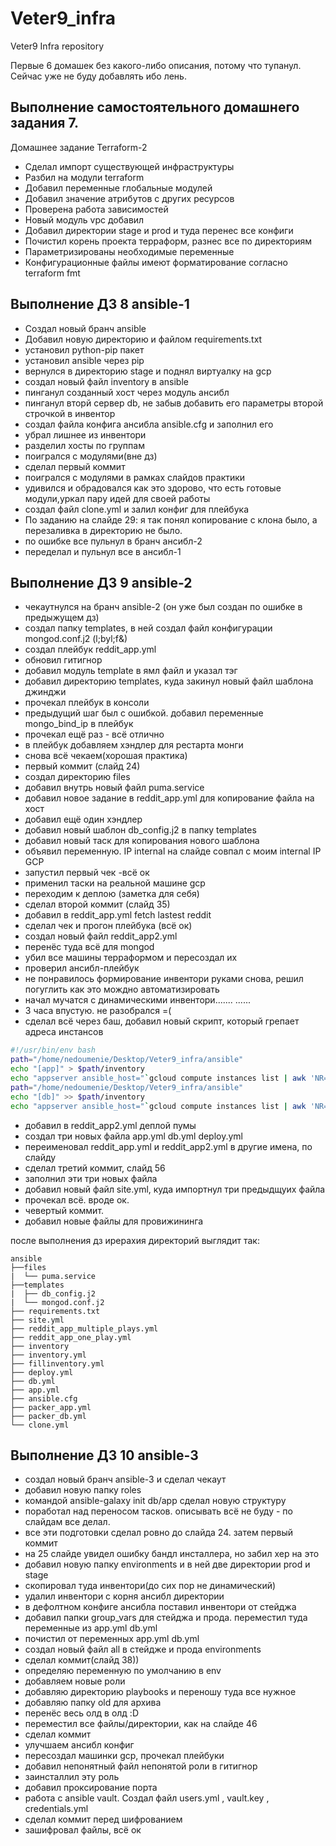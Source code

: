 # Veter9_infra
Veter9 Infra repository

Первые 6 домашек без какого-либо описания, потому что тупанул. 
Сейчас уже не буду добавлять ибо лень. 


## Выполнение самостоятельного домашнего задания 7.

Домашнее задание Terraform-2

- Сделал импорт существующей инфраструктуры
- Разбил на модули terraform
- Добавил переменные глобальные модулей
- Добавил значение атрибутов с других ресурсов
- Проверена работа  зависимостей
- Новый модуль vpс добавил
- Добавил директории stage и prod и туда перенес все конфиги
- Почистил корень проекта терраформ, разнес все по директориям
- Параметризированы необходимые переменные
- Конфигурационные файлы имеют форматирование согласно terraform fmt

## Выполнение ДЗ 8 ansible-1
- Создал новый бранч ansible
- Добавил новую директорию и файлом requirements.txt
- установил python-pip пакет
- установил ansible через pip
- вернулся в директорию stage и поднял виртуалку на gcp
- создал новый файл inventory в ansible
- пинганул созданный хост через модуль ансибл
- пинганул вторй сервер db, не забыв добавить его параметры второй строчкой в инвентор
- создал файла конфига ансибла ansible.cfg и заполнил его
- убрал лишнее из инвентори
- разделил хосты по группам
- поигрался с модулями(вне дз)
- сделал первый коммит
- поигрался с модулями в рамках слайдов практики
- удивился и обрадовался как это здорово, что есть готовые модули,уркал пару идей для своей работы
- создал файл clone.yml и залил конфиг для плейбука
- По заданию на слайде 29: я так понял копирование с клона было, а перезаливка в директорию не было.
- по ошибке все пульнул в бранч ансибл-2
- переделал и пульнул все в ансибл-1

## Выполнение ДЗ 9 ansible-2
- чекаутнулся на бранч ansible-2 (он уже был создан по ошибке в предыжущем дз)
- создал папку templates, в ней создал файл конфигурации mongod.conf.j2 (l;byl;f&)
- создал плейбук reddit_app.yml
- обновил гитигнор
- добавил модуль template в ямл файл и указал тэг
- добавил директорию templates, куда закинул новый файл шаблона джинджи
- прочекал плейбук в консоли
- предыдущий шаг был с ошибкой. добавил переменные mongo_bind_ip в плейбук
- прочекал ещё раз - всё отлично
- в плейбук добавляем хэндлер для рестарта монги
- снова всё чекаем(хорошая практика)
- первый коммит (слайд 24)
- создал директорию files 
- добавил внутрь новый файл puma.service
- добавил новое задание в reddit_app.yml для копирование файла на хост 
- добавил ещё один хэндлер
- добавил новый шаблон db_config.j2 в папку templates
- добавил новый таск для копирования нового шаблона
- объявил переменную. IP internal на слайде совпал с моим internal IP GCP
- запустил первый чек -всё ок
- применил таски на реальной машине gcp 
- переходим к деплою (заметка для себя)
- сделал второй коммит (слайд 35)
- добавил в reddit_app.yml fetch lastest reddit
- сделал чек и прогон плейбука (всё ок)
- создал новый файл reddit_app2.yml
- перенёс туда всё для mongod
- убил все машины терраформом и пересоздал их
- проверил ансибл-плейбук
- не понравилось формирование инвентори руками снова, решил погуглить как это мождно автоматизировать
- начал мучатся с динамическими инвентори.......
......
- 3 часа впустую. не разобрался =( 
- сделал всё через баш, добавил новый скрипт, который грепает адреса инстансов
```bash
#!/usr/bin/env bash
path="/home/nedoumenie/Desktop/Veter9_infra/ansible"
echo "[app]" > $path/inventory
echo "appserver ansible_host="`gcloud compute instances list | awk 'NR==2' | awk '{print $5}'` >> $path/inventory
path="/home/nedoumenie/Desktop/Veter9_infra/ansible"
echo "[db]" >> $path/inventory
echo "appserver ansible_host="`gcloud compute instances list | awk 'NR==3' | awk '{print $5}'` >> $path/inventory
```
- добавил в reddit_app2.yml деплой пумы
- создал три новых файла app.yml db.yml deploy.yml
- переименовал reddit_app.yml и reddit_app2.yml в другие имена, по слайду
- сделал третий коммит, слайд 56
- заполнил эти три новых файла
- добавил новый файл site.yml, куда импортнул три предыдщуих файла
- прочекал всё. вроде ок.
- чевертый коммит.
- добавил новые файлы для провижининга


после выполнения дз ирерахия директорий выглядит так:
```
ansible
├──files
|  └── puma.service
├──templates
|  ├── db_config.j2
|  └── mongod.conf.j2
├── requirements.txt
├── site.yml
├── reddit_app_multiple_plays.yml
├── reddit_app_one_play.yml
├── inventory
├── inventory.yml
├── fillinventory.yml
├── deploy.yml
├── db.yml
├── app.yml
├── ansible.cfg
├── packer_app.yml
├── packer_db.yml
└── clone.yml
```

## Выполнение ДЗ 10 ansible-3
- создал новый бранч ansible-3 и сделал чекаут
- добавил новую папку roles
- командой ansible-galaxy init db/app сделал новую структуру
- поработал над переносом тасков. описывать всё не буду - по слайдам все делал.
- все эти подготовки сделал ровно до слайда 24. затем первый коммит
- на 25 слайде увидел ошибку бандл инсталлера, но забил хер на это
- добавил новую папку environments и в ней две директории prod и stage
- скопировал туда инвентори(до сих пор не динамический)
- удалил инвентори с корня ансибл директории
- в дефолтном конфиге ансибла поставил инвентори от стейджа
- добавил папки group_vars для стейджа и прода. переместил туда переменные из app.yml db.yml
- почистил от переменных app.yml db.yml
- создал новый файл all в стейдже и прода environments
- сделал коммит(слайд 38))
- определяю переменную по умолчанию в env
- добавляем новые роли
- добавляю директорию playbooks и переношу туда все нужное
- добавляю папку old для архива
- перенёс весь олд в олд :D
- переместил все файлы/директории, как на слайде 46
- сделал коммит
- улучшаем ансибл конфиг
- пересоздал машинки gcp, прочекал плейбуки
- добавил непонятный файл непонятой роли в гитигнор
- заинсталлил эту роль
- добавил проксирование порта
- работа с ansible vault. Создал файл users.yml , vault.key , credentials.yml 
- сделал коммит перед шифрованием
- зашифровал файлы, всё ок

